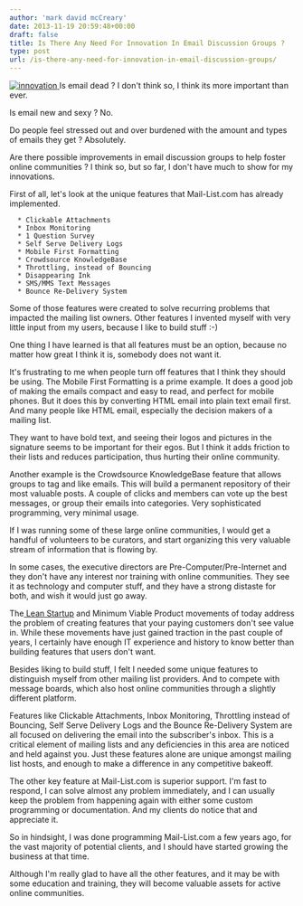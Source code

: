 ```yaml
---
author: 'mark david mcCreary'
date: 2013-11-19 20:59:48+00:00
draft: false
title: Is There Any Need For Innovation In Email Discussion Groups ?
type: post
url: /is-there-any-need-for-innovation-in-email-discussion-groups/
---
```


[![innovation](/uploads/2013/12/innovation.jpeg)
](/uploads/2013/12/innovation.jpeg)Is email dead ? I don't think so, I think its more important than ever.

Is email new and sexy ? No.

Do people feel stressed out and over burdened with the amount and types of emails they get ? Absolutely.

Are there possible improvements in email discussion groups to help foster online communities ? I think so, but so far, I don't have much to show for my innovations.

First of all, let's look at the unique features that Mail-List.com has already implemented.



	  * Clickable Attachments
	  * Inbox Monitoring
	  * 1 Question Survey
	  * Self Serve Delivery Logs
	  * Mobile First Formatting
	  * Crowdsource KnowledgeBase
	  * Throttling, instead of Bouncing
	  * Disappearing Ink
	  * SMS/MMS Text Messages
	  * Bounce Re-Delivery System

Some of those features were created to solve recurring problems that impacted the mailing list owners. Other features I invented myself with very little input from my users, because I like to build stuff :-)

One thing I have learned is that all features must be an option, because no matter how great I think it is, somebody does not want it.

It's frustrating to me when people turn off features that I think they should be using. The Mobile First Formatting is a prime example. It does a good job of making the emails compact and easy to read, and perfect for mobile phones. But it does this by converting HTML email into plain text email first. And many people like HTML email, especially the decision makers of a mailing list.

They want to have bold text, and seeing their logos and pictures in the signature seems to be important for their egos. But I think it adds friction to their lists and reduces participation, thus hurting their online community.

Another example is the Crowdsource KnowledgeBase feature that allows groups to tag and like emails. This will build a permanent repository of their most valuable posts. A couple of clicks and members can vote up the best messages, or group their emails into categories. Very sophisticated programming, very minimal usage.

If I was running some of these large online communities, I would get a handful of volunteers to be curators, and start organizing this very valuable stream of information that is flowing by.

In some cases, the executive directors are Pre-Computer/Pre-Internet and they don't have any interest nor training with online communities. They see it as technology and computer stuff, and they have a strong distaste for both, and wish it would just go away.

The[ Lean Startup](http://en.wikipedia.org/wiki/Lean_Startup) and Minimum Viable Product movements of today address the problem of creating features that your paying customers don't see value in. While these movements have just gained traction in the past couple of years, I certainly have enough IT experience and history to know better than building features that users don't want.

Besides liking to build stuff, I felt I needed some unique features to distinguish myself from other mailing list providers. And to compete with message boards, which also host online communities through a slightly different platform.

Features like Clickable Attachments, Inbox Monitoring, Throttling instead of Bouncing, Self Serve Delivery Logs and the Bounce Re-Delivery System are all focused on delivering the email into the subscriber's inbox. This is a critical element of mailing lists and any deficiencies in this area are noticed and held against you. Just these features alone are unique amongst mailing list hosts, and enough to make a difference in any competitive bakeoff.

The other key feature at Mail-List.com is superior support. I'm fast to respond, I can solve almost any problem immediately, and I can usually keep the problem from happening again with either some custom programming or documentation. And my clients do notice that and appreciate it.

So in hindsight, I was done programming Mail-List.com a few years ago, for the vast majority of potential clients, and I should have started growing the business at that time.

Although I'm really glad to have all the other features, and it may be with some education and training, they will become valuable assets for active online communities.


